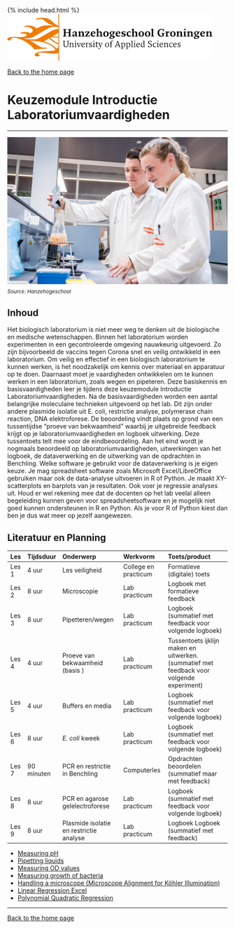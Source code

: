 {% include head.html %}
![Hanze](../hanze/hanze.png)

[Back to the home page](../index.md)

# Keuzemodule Introductie Laboratoriumvaardigheden

---

![Pic](./impression/impression.jpg)
*<sub>Source: Hanzehogeschool</sub>*

## Inhoud
Het biologisch laboratorium is niet meer weg te denken uit de biologische en medische wetenschappen. Binnen het laboratorium worden experimenten in een gecontroleerde omgeving nauwkeurig uitgevoerd. Zo zijn bijvoorbeeld de vaccins tegen Corona snel en veilig ontwikkeld in een laboratorium. Om veilig en effectief in een biologisch laboratorium te kunnen werken, is het noodzakelijk om kennis over materiaal en apparatuur op te doen. Daarnaast moet je vaardigheden ontwikkelen om te kunnen werken in een laboratorium, zoals wegen en pipeteren. Deze basiskennis en basisvaardigheden leer je tijdens deze keuzemodule Introductie Laboratoriumvaardigheden.
Na de basisvaardigheden worden een aantal  belangrijke moleculaire technieken uitgevoerd op het lab. Dit zijn onder andere plasmide isolatie uit E. coli, restrictie analyse, polymerase chain reaction, DNA elektroforese. 
De beoordeling vindt plaats op grond van een tussentijdse “proeve van bekwaamheid” waarbij je uitgebreide feedback krijgt op je laboratoriumvaardigheden en logboek uitwerking. Deze tussentoets telt mee voor de eindbeoordeling. Aan het eind wordt je nogmaals beoordeeld op laboratoriumvaardigheden, uitwerkingen van het logboek, de dataverwerking en de uitwerking van de opdrachten in Benchling. 
Welke software je gebruikt voor de dataverwerking is je eigen keuze. Je mag spreadsheet software zoals Microsoft Excel/LibreOffice gebruiken maar ook de data-analyse uitvoeren in R of Python. Je maakt XY-scatterplots en barplots van je resultaten. Ook voer je regressie analyses uit.
Houd er wel rekening mee dat de docenten op het lab veelal alleen begeleiding kunnen geven voor spreadsheetsoftware en je mogelijk niet goed kunnen ondersteunen in R en Python. Als je voor R of Python kiest dan ben je dus wat meer op jezelf aangewezen.


## Literatuur en Planning


|Les     |Tijdsduur      |Onderwerp                               |Werkvorm             |Toets/product                  |
|:-------|:--------------|:---------------------------------------|:--------------------|:------------------------------|
|Les 1   |4 uur          |Les veiligheid                          |College en practicum |Formatieve (digitale) toets    |
|Les 2   |8 uur          |Microscopie                             |Lab practicum        |Logboek met formatieve feedback|
|Les 3   |8 uur          |Pipetteren/wegen                        |Lab practicum        |Logboek (summatief met feedback voor volgende logboek)|
|Les 4   |4 uur          |Proeve van bekwaamheid (basis )         |Lab practicum        |Tussentoets ijklijn maken en uitwerken. (summatief met feedback voor volgende experiment)|
|Les 5   |4 uur          |Buffers en media                        |Lab practicum        |Logboek (summatief met feedback voor volgende logboek)|
|Les 6   |8 uur          |*E. coli* kweek                         |Lab practicum        |Logboek (summatief met feedback voor volgende logboek)|
|Les 7   |90 minuten     |PCR en restrictie in Benchling          |Computerles          |Opdrachten beoordelen (summatief maar met feedback)|
|Les 8   |8 uur          |PCR en agarose gelelectroforese         |Lab practicum        |Logboek (summatief met feedback voor volgende logboek)|
|Les 9   |8 uur          |Plasmide isolatie en restrictie analyse |Lab practicum        |Logboek Logboek (summatief met feedback)|

- [Measuring pH](https://www.youtube.com/watch?v=gtcCLldrcg4)
- [Pipetting liquids](https://www.youtube.com/watch?v=D_wx6hXhiGs)
- [Measuring OD values](https://www.youtube.com/watch?v=xHQM4BbR040)
- [Measuring growth of bacteria](https://www.youtube.com/watch?v=_5_tlot3rvs)
- [Handling a microscope (Microscope Alignment for Köhler Illumination)](./microscopy/microscopy.html)
- [Linear Regression Excel](https://www.youtube.com/watch?v=Cltt47Ah3Q4)
- [Polynomial Quadratic Regression](https://www.youtube.com/watch?v=kXezPdlO-G8)



---

[Back to the home page](../index.md)
